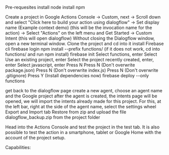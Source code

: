 Pre-requesites
install node
install npm

Create a project in Google Actions Console
-> Custom, next
-> Scroll down and select "Click here to build your action using dialogflow"
-> Set display name (Example context demo) (this will be the invocation name for the action)
-> Select "Actions" on the left menu and Get Started
-> Custom Intent (this will open dialogflow)
Without closing the Dialogflow window, open a new terminal window.
Clone the project and cd into it
install Firebase cli
firebase login
npm install --prefix functions/ (if it does not work, cd into functions/ and run npm install)
firebase init
  Select functions, enter
  Select Use an existing project, enter
  Select the project recently created, enter, enter
  Select javascript, enter
  Press N
  Press N (Don't overwrite package.json)
  Press N (Don't overwrite index.js)
  Press N (Don't overwrite .gitignore)
  Press Y (Install dependencies now)
firebase deploy --only functions

get back to the dialogflow page 
create a new agent, choose an agent name and the Google project after the agent is created, the intents page will be opened, we will import the intents already made for this project.
For this, at the left bar, right at the side of  the agent name, select the settings wheel
Export and Import tab
Restore from zip and upload the file dialogflow_backup.zip from the project folder

Head into the Actions Console and test the project in the test tab. It is also possible to test the action in a smartphone, tablet or Google Home with the account of the project setup.

Capabilities: 
